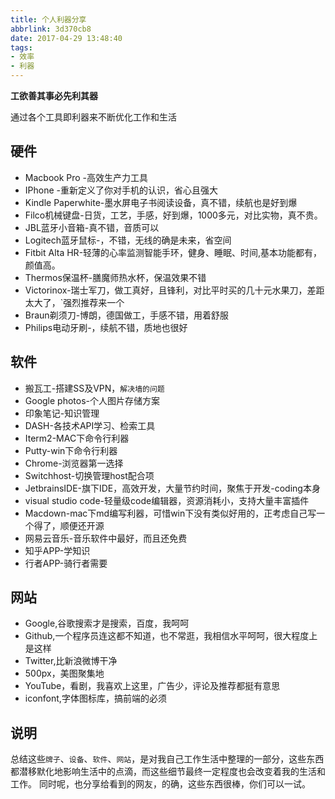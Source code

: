 ```yaml
---
title: 个人利器分享
abbrlink: 3d370cb8
date: 2017-04-29 13:48:40
tags:
- 效率
- 利器
---
```


**工欲善其事必先利其器**

通过各个工具即利器来不断优化工作和生活

## 硬件

+ Macbook Pro -高效生产力工具
+ IPhone -重新定义了你对手机的认识，省心且强大
+ Kindle Paperwhite-墨水屏电子书阅读设备，真不错，续航也是好到爆
+ Filco机械键盘-日货，工艺，手感，好到爆，1000多元，对比实物，真不贵。
+ JBL蓝牙小音箱-真不错，音质可以
+ Logitech蓝牙鼠标-，不错，无线的确是未来，省空间
+ Fitbit Alta HR-轻薄的心率监测智能手环，健身、睡眠、时间,基本功能都有，颜值高。
+ Thermos保温杯-膳魔师热水杯，保温效果不错
+ Victorinox-瑞士军刀，做工真好，且锋利，对比平时买的几十元水果刀，差距太大了，`强烈推荐来一个
+ Braun剃须刀-博朗，德国做工，手感不错，用着舒服
+ Philips电动牙刷-，续航不错，质地也很好

## 软件

+ 搬瓦工-搭建SS及VPN，`解决墙的问题`
+ Google photos-个人图片存储方案
+ 印象笔记-知识管理
+ DASH-各技术API学习、检索工具
+ Iterm2-MAC下命令行利器
+ Putty-win下命令行利器
+ Chrome-浏览器第一选择
+ Switchhost-切换管理host配合项
+ JetbrainsIDE-旗下IDE，高效开发，大量节约时间，聚焦于开发-coding本身
+ visual studio code-轻量级code编辑器，资源消耗小，支持大量丰富插件
+ Macdown-mac下md编写利器，可惜win下没有类似好用的，正考虑自己写一个得了，顺便还开源
+ 网易云音乐-音乐软件中最好，而且还免费
+ 知乎APP-学知识
+ 行者APP-骑行者需要

## 网站

+ Google,谷歌搜索才是搜索，百度，我呵呵
+ Github,一个程序员连这都不知道，也不常逛，我相信水平呵呵，很大程度上是这样
+ Twitter,比新浪微博干净
+ 500px，美图聚集地
+ YouTube，看剧，我喜欢上这里，广告少，评论及推荐都挺有意思
+ iconfont,字体图标库，搞前端的必须



## 说明

总结这些`牌子`、`设备`、`软件`、`网站`，是对我自己工作生活中整理的一部分，这些东西都潜移默化地影响生活中的点滴，而这些细节最终一定程度也会改变着我的生活和工作。
同时呢，也分享给看到的网友，的确，这些东西很棒，你们可以一试。